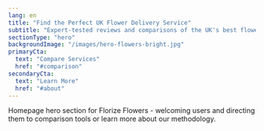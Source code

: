 ```yaml
---
lang: en
title: "Find the Perfect UK Flower Delivery Service"
subtitle: "Expert-tested reviews and comparisons of the UK's best flower delivery services. From budget-friendly to luxury arrangements, we help you choose the perfect florist for every occasion."
sectionType: "hero"
backgroundImage: "/images/hero-flowers-bright.jpg"
primaryCta:
  text: "Compare Services"
  href: "#comparison"
secondaryCta:
  text: "Learn More"
  href: "#about"
---
```


Homepage hero section for Florize Flowers - welcoming users and directing them to comparison tools or learn more about our methodology.
